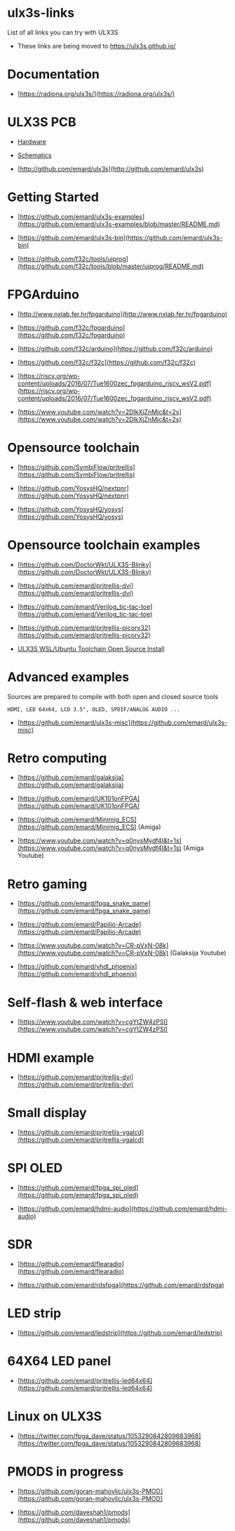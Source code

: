 # ulx3s-links
List of all links you can try with ULX3S

* These links are being moved to https://ulx3s.github.io/

# Documentation

* [https://radiona.org/ulx3s/](https://radiona.org/ulx3s/)

# ULX3S PCB

* [Hardware](https://github.com/emard/ulx3s)

* [Schematics](https://github.com/emard/ulx3s/blob/master/doc/schematics.pdf)

* [http://github.com/emard/ulx3s](http://github.com/emard/ulx3s)
# Getting Started

* [https://github.com/emard/ulx3s-examples](https://github.com/emard/ulx3s-examples/blob/master/README.md)

* [https://github.com/emard/ulx3s-bin](https://github.com/emard/ulx3s-bin) 

* [https://github.com/f32c/tools/ujprog](https://github.com/f32c/tools/blob/master/ujprog/README.md)

# FPGArduino

* [http://www.nxlab.fer.hr/fpgarduino](http://www.nxlab.fer.hr/fpgarduino)

* [https://github.com/f32c/fpgarduino](https://github.com/f32c/fpgarduino)

* [https://github.com/f32c/arduino](https://github.com/f32c/arduino)

* [https://github.com/f32c/f32c](https://github.com/f32c/f32c)

* [https://riscv.org/wp-content/uploads/2016/07/Tue1600zec_fpgarduino_riscv_wsV2.pdf](https://riscv.org/wp-content/uploads/2016/07/Tue1600zec_fpgarduino_riscv_wsV2.pdf)

* [https://www.youtube.com/watch?v=2DlkXjZnMjc&t=2s](https://www.youtube.com/watch?v=2DlkXjZnMjc&t=2s)
		
# Opensource toolchain

* [https://github.com/SymbiFlow/prjtrellis](https://github.com/SymbiFlow/prjtrellis)

* [https://github.com/YosysHQ/nextpnr](https://github.com/YosysHQ/nextpnr)

* [https://github.com/YosysHQ/yosys](https://github.com/YosysHQ/yosys)

# Opensource toolchain examples

* [https://github.com/DoctorWkt/ULX3S-Blinky](https://github.com/DoctorWkt/ULX3S-Blinky)

* [https://github.com/emard/prjtrellis-dvi](https://github.com/emard/prjtrellis-dvi)

* [https://github.com/emard/Verilog_tic-tac-toe](https://github.com/emard/Verilog_tic-tac-toe)

* [https://github.com/emard/prjtrellis-picorv32](https://github.com/emard/prjtrellis-picorv32)

* [ULX3S WSL/Ubuntu Toolchain Open Source Install](https://gist.github.com/gojimmypi/f96cd86b2b8595b4cf3be4baf493c5a7) 

# Advanced examples

Sources are prepared to compile with both open and closed source tools

    HDMI, LED 64x64, LCD 3.5", OLED, SPDIF/ANALOG AUDIO ...

* [https://github.com/emard/ulx3s-misc](https://github.com/emard/ulx3s-misc)
		
# Retro computing

* [https://github.com/emard/galaksija](https://github.com/emard/galaksija)

* [https://github.com/emard/UK101onFPGA](https://github.com/emard/UK101onFPGA)

* [https://github.com/emard/Minimig_ECS](https://github.com/emard/Minimig_ECS)
(Amiga)

* [https://www.youtube.com/watch?v=q0nysMydf4I&t=1s](https://www.youtube.com/watch?v=q0nysMydf4I&t=1s)
(Amiga Youtube)

# Retro gaming

* [https://github.com/emard/fpga_snake_game](https://github.com/emard/fpga_snake_game)

* [https://github.com/emard/Papilio-Arcade](https://github.com/emard/Papilio-Arcade)

* [https://www.youtube.com/watch?v=CR-pVxN-08k](https://www.youtube.com/watch?v=CR-pVxN-08k) (Galaksija Youtube)

* [https://github.com/emard/vhdl_phoenix](https://github.com/emard/vhdl_phoenix)
		
# Self-flash & web interface

* [https://www.youtube.com/watch?v=cgYtZW4zPSI](https://www.youtube.com/watch?v=cgYtZW4zPSI)
# HDMI example

* [https://github.com/emard/prjtrellis-dvi](https://github.com/emard/prjtrellis-dvi)

# Small display

* [https://github.com/emard/prjtrellis-vgalcd](https://github.com/emard/prjtrellis-vgalcd)

# SPI OLED 

* [https://github.com/emard/fpga_spi_oled](https://github.com/emard/fpga_spi_oled)

* [https://github.com/emard/hdmi-audio](https://github.com/emard/hdmi-audio)

# SDR

* [https://github.com/emard/flearadio](https://github.com/emard/flearadio)

* [https://github.com/emard/rdsfpga](https://github.com/emard/rdsfpga)

# LED strip

* [https://github.com/emard/ledstrip](https://github.com/emard/ledstrip)

# 64X64 LED panel

* [https://github.com/emard/prjtrellis-led64x64](https://github.com/emard/prjtrellis-led64x64)

# Linux on ULX3S

* [https://twitter.com/fpga_dave/status/1053290842809683968](https://twitter.com/fpga_dave/status/1053290842809683968)

# PMODS in progress

* [https://github.com/goran-mahovlic/ulx3s-PMOD](https://github.com/goran-mahovlic/ulx3s-PMOD)

* [https://github.com/daveshah1/pmods](https://github.com/daveshah1/pmods)
